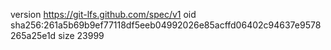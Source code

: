 version https://git-lfs.github.com/spec/v1
oid sha256:261a5b69b9ef77118df5eeb04992026e85acffd06402c94637e9578265a25e1d
size 23999
